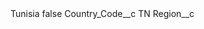 <?xml version="1.0" encoding="UTF-8"?>
<CustomMetadata xmlns="http://soap.sforce.com/2006/04/metadata" xmlns:xsi="http://www.w3.org/2001/XMLSchema-instance" xmlns:xsd="http://www.w3.org/2001/XMLSchema">
    <label>Tunisia</label>
    <protected>false</protected>
    <values>
        <field>Country_Code__c</field>
        <value xsi:type="xsd:string">TN</value>
    </values>
    <values>
        <field>Region__c</field>
        <value xsi:nil="true"/>
    </values>
</CustomMetadata>
